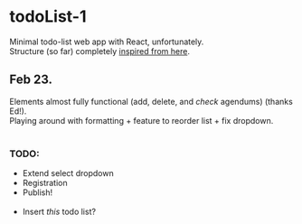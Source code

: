# todoList-1
Minimal todo-list web app with React, unfortunately. <br>
Structure (so far) completely [inspired from here](https://www.youtube.com/channel/UClb90NQQcskPUGDIXsQEz5Q).

## Feb 23.

Elements almost fully functional (add, delete, and <i>check</i> agendums) (thanks Ed!).<br>
Playing around with formatting + feature to reorder list + fix dropdown.
<br><br>
### TODO:
<ul>
  <li>Extend select dropdown</li>
  <li>Registration</li>
  <li>Publish!</li>
  <br>
  <li>Insert <i>this</i> todo list?</li>
</ul>
